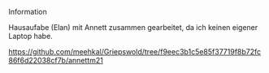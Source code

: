Information 

Hausaufabe (Elan) mit Annett zusammen gearbeitet, da ich keinen eigener Laptop habe. 

https://github.com/meehkal/Griepswold/tree/f9eec3b1c5e85f37719f8b72fc86f6d22038cf7b/annettm21
